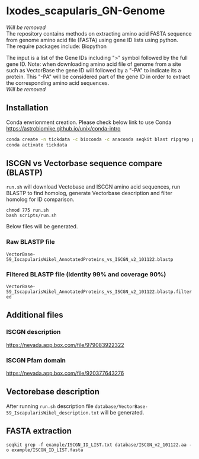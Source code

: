 # Ixodes_scapularis_GN-Genome

*Will be removed*  
The repository contains methods on extracting amino acid FASTA sequence from genome amino acid file (FASTA) using gene ID lists using python.   
The require packages include: Biopython  

The input is a list of the Gene IDs including ">" symbol followed by the full gene ID. Note: when downloading amino acid file of genome from a site such as VectorBase the gene ID will followed by a "-PA" to indicate its a protein. This "-PA" will be considered part of the gene ID in order to extract the corresponding amino acid sequences.  
*Will be removed*

## Installation
Conda envrionment creation. 
Please check below link to use Conda
https://astrobiomike.github.io/unix/conda-intro

```bash
conda create -n tickdata -c bioconda -c anaconda seqkit blast ripgrep pandas
conda activate tickdata
```

## ISCGN vs Vectorbase sequence compare (BLASTP)
`run.sh` will download Vectobase and ISCGN amino acid sequences, run BLASTP to find homolog, generate Vectorbase description and filter homolog for ID comparison.
```
chmod 775 run.sh
bash scripts/run.sh
```
Below files will be generated.


### Raw BLASTP file
`VectorBase-59_IscapularisWikel_AnnotatedProteins_vs_ISCGN_v2_101122.blastp`

### Filtered BLASTP file (Identity 99% and coverage 90%)
`VectorBase-59_IscapularisWikel_AnnotatedProteins_vs_ISCGN_v2_101122.blastp.filtered`

## Additional files
### ISCGN description
https://nevada.app.box.com/file/979083922322

### ISCGN Pfam domain
https://nevada.app.box.com/file/920377643276

## Vectorebase description
After running `run.sh` description file `database/VectorBase-59_IscapularisWikel_description.txt` will be generated.

## FASTA extraction
```
seqkit grep -f example/ISCGN_ID_LIST.txt database/ISCGN_v2_101122.aa -o example/ISCGN_ID_LIST.fasta
```
